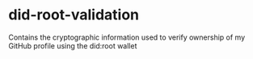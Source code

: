 # did-root-validation
Contains the cryptographic information used to verify ownership of my GitHub profile using the did:root wallet
